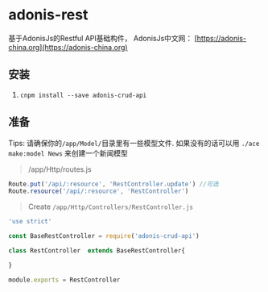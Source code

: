 # adonis-rest
基于AdonisJs的Restful API基础构件， AdonisJs中文网： [https://adonis-china.org](https://adonis-china.org)

## 安装

1. `cnpm install --save adonis-crud-api`


## 准备
Tips: 请确保你的`/app/Model/`目录里有一些模型文件.  如果没有的话可以用 `./ace make:model News` 来创建一个新闻模型

> /app/Http/routes.js
``` javascript
Route.put('/api/:resource', 'RestController.update') //可选
Route.resource('/api/:resource', 'RestController')
```

> Create `/app/Http/Controllers/RestController.js`

``` javascript
'use strict'

const BaseRestController = require('adonis-crud-api')

class RestController  extends BaseRestController{

}

module.exports = RestController
```
